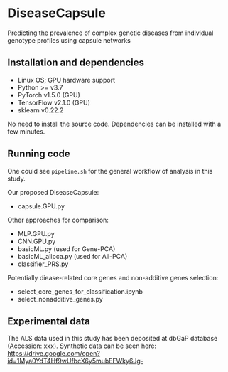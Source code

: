 # DiseaseCapsule
Predicting the prevalence of complex genetic diseases from individual genotype profiles using capsule networks

## Installation and dependencies
- Linux OS; GPU hardware support
- Python >= v3.7
- PyTorch v1.5.0 (GPU)
- TensorFlow v2.1.0 (GPU)
- sklearn v0.22.2

No need to install the source code. Dependencies can be installed with a few minutes.

## Running code
One could see `pipeline.sh` for the general workflow of analysis in this study.

Our proposed DiseaseCapsule:
- capsule.GPU.py 

Other approaches for comparison:
- MLP.GPU.py
- CNN.GPU.py  
- basicML.py  (used for Gene-PCA)       
- basicML_allpca.py  (used for All-PCA)
- classifier_PRS.py

Potentially diease-related core genes and non-additive genes selection:
- select_core_genes_for_classification.ipynb
- select_nonadditive_genes.py

## Experimental data
The ALS data used in this study has been deposited at dbGaP database (Accession: xxx).
Synthetic data can be seen here: https://drive.google.com/open?id=1Mya0YdT4Hf9wUfbcX6y5mubEFWky6Jg- 